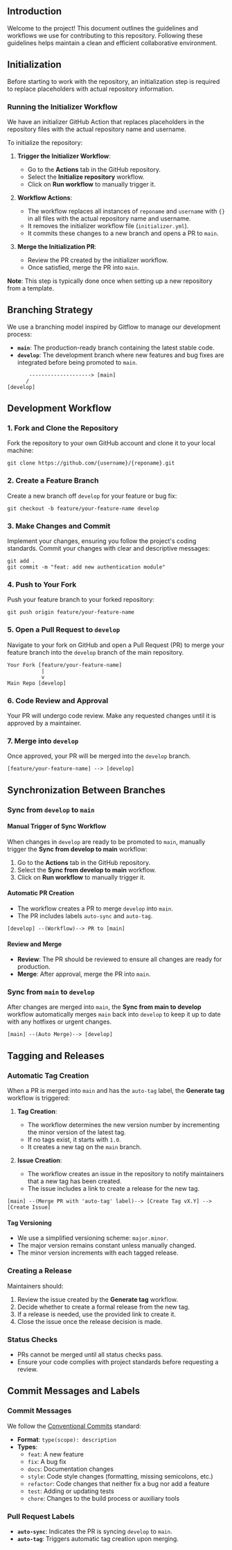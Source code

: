 ## Introduction

Welcome to the project! This document outlines the guidelines and workflows we use for contributing to this repository. Following these guidelines helps maintain a clean and efficient collaborative environment.

## Initialization

Before starting to work with the repository, an initialization step is required to replace placeholders with actual repository information.

### Running the Initializer Workflow

We have an initializer GitHub Action that replaces placeholders in the repository files with the actual repository name and username.

To initialize the repository:

1. **Trigger the Initializer Workflow**:

   - Go to the **Actions** tab in the GitHub repository.
   - Select the **Initialize repository** workflow.
   - Click on **Run workflow** to manually trigger it.

2. **Workflow Actions**:

   - The workflow replaces all instances of `reponame` and `username` with `{}` in all files with the actual repository name and username.
   - It removes the initializer workflow file (`initializer.yml`).
   - It commits these changes to a new branch and opens a PR to `main`.

3. **Merge the Initialization PR**:

   - Review the PR created by the initializer workflow.
   - Once satisfied, merge the PR into `main`.

**Note**: This step is typically done once when setting up a new repository from a template.

## Branching Strategy

We use a branching model inspired by Gitflow to manage our development process:

- **`main`**: The production-ready branch containing the latest stable code.
- **`develop`**: The development branch where new features and bug fixes are integrated before being promoted to `main`.

```
       --------------------> [main]
      /
[develop]
```

## Development Workflow

### 1. Fork and Clone the Repository

Fork the repository to your own GitHub account and clone it to your local machine:

```
git clone https://github.com/{username}/{reponame}.git
```

### 2. Create a Feature Branch

Create a new branch off `develop` for your feature or bug fix:

```
git checkout -b feature/your-feature-name develop
```

### 3. Make Changes and Commit

Implement your changes, ensuring you follow the project's coding standards. Commit your changes with clear and descriptive messages:

```
git add .
git commit -m "feat: add new authentication module"
```

### 4. Push to Your Fork

Push your feature branch to your forked repository:

```
git push origin feature/your-feature-name
```

### 5. Open a Pull Request to `develop`

Navigate to your fork on GitHub and open a Pull Request (PR) to merge your feature branch into the `develop` branch of the main repository.

```
Your Fork [feature/your-feature-name]
           |
           v
Main Repo [develop]
```

### 6. Code Review and Approval

Your PR will undergo code review. Make any requested changes until it is approved by a maintainer.

### 7. Merge into `develop`

Once approved, your PR will be merged into the `develop` branch.

```
[feature/your-feature-name] --> [develop]
```

## Synchronization Between Branches

### Sync from `develop` to `main`

#### Manual Trigger of Sync Workflow

When changes in `develop` are ready to be promoted to `main`, manually trigger the **Sync from develop to main** workflow:

1. Go to the **Actions** tab in the GitHub repository.
2. Select the **Sync from develop to main** workflow.
3. Click on **Run workflow** to manually trigger it.

#### Automatic PR Creation

- The workflow creates a PR to merge `develop` into `main`.
- The PR includes labels `auto-sync` and `auto-tag`.

```
[develop] --(Workflow)--> PR to [main]
```

#### Review and Merge

- **Review**: The PR should be reviewed to ensure all changes are ready for production.
- **Merge**: After approval, merge the PR into `main`.

### Sync from `main` to `develop`

After changes are merged into `main`, the **Sync from main to develop** workflow automatically merges `main` back into `develop` to keep it up to date with any hotfixes or urgent changes.

```
[main] --(Auto Merge)--> [develop]
```

## Tagging and Releases

### Automatic Tag Creation

When a PR is merged into `main` and has the `auto-tag` label, the **Generate tag** workflow is triggered:

1. **Tag Creation**:

   - The workflow determines the new version number by incrementing the minor version of the latest tag.
   - If no tags exist, it starts with `1.0`.
   - It creates a new tag on the `main` branch.

2. **Issue Creation**:

   - The workflow creates an issue in the repository to notify maintainers that a new tag has been created.
   - The issue includes a link to create a release for the new tag.

```
[main] --(Merge PR with 'auto-tag' label)--> [Create Tag vX.Y] --> [Create Issue]
```

#### Tag Versioning

- We use a simplified versioning scheme: `major.minor`.
- The major version remains constant unless manually changed.
- The minor version increments with each tagged release.

### Creating a Release

Maintainers should:

1. Review the issue created by the **Generate tag** workflow.
2. Decide whether to create a formal release from the new tag.
3. If a release is needed, use the provided link to create it.
4. Close the issue once the release decision is made.

### Status Checks

- PRs cannot be merged until all status checks pass.
- Ensure your code complies with project standards before requesting a review.

## Commit Messages and Labels

### Commit Messages

We follow the [Conventional Commits](https://www.conventionalcommits.org/) standard:

- **Format**: `type(scope): description`
- **Types**:
  - `feat`: A new feature
  - `fix`: A bug fix
  - `docs`: Documentation changes
  - `style`: Code style changes (formatting, missing semicolons, etc.)
  - `refactor`: Code changes that neither fix a bug nor add a feature
  - `test`: Adding or updating tests
  - `chore`: Changes to the build process or auxiliary tools

### Pull Request Labels

- **`auto-sync`**: Indicates the PR is syncing `develop` to `main`.
- **`auto-tag`**: Triggers automatic tag creation upon merging.
